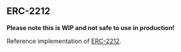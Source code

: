 ## ERC-2212

**Please note this is WIP and not safe to use in production!**

Reference implementation of [ERC-2212](https://github.com/ethereum/EIPs/issues/2212).
